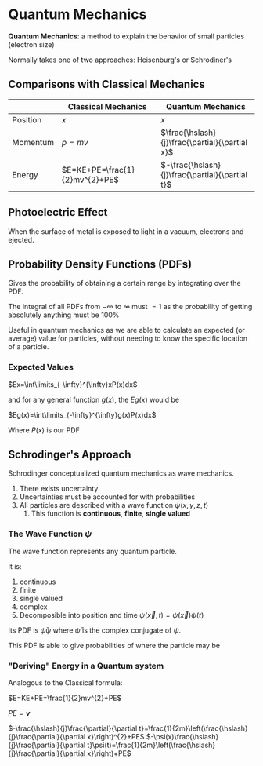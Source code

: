 # Quantum Mechanics

**Quantum Mechanics**: a method to explain the behavior of small particles (electron size)

Normally takes one of two approaches: Heisenburg's or Schrodiner's

## Comparisons with Classical Mechanics

|          | Classical Mechanics            | Quantum Mechanics                               |
| -------- | ------------------------------ | ----------------------------------------------- |
| Position | $x$                            | $x$                                             |
| Momentum | $p=mv$                         | $\frac{\hslash}{j}\frac{\partial}{\partial x}$  |
| Energy   | $E=KE+PE=\frac{1}{2}mv^{2}+PE$ | $-\frac{\hslash}{j}\frac{\partial}{\partial t}$ |

## Photoelectric Effect

When the surface of metal is exposed to light in a vacuum, electrons and ejected.

## Probability Density Functions (PDFs)

Gives the probability of obtaining a certain range by integrating over the PDF.

The integral of all PDFs from $-\infty$ to $\infty$ must $=1$ as the probability of getting absolutely anything must be $100\%$

Useful in quantum mechanics as we are able to calculate an expected (or average) value for particles, without needing to know the specific location of a particle.

### Expected Values

$Ex=\int\limits_{-\infty}^{\infty}xP(x)dx$

and for any general function $g(x)$, the $Eg(x)$ would be

$Eg(x)=\int\limits_{-\infty}^{\infty}g(x)P(x)dx$

Where $P(x)$ is our PDF

## Schrodinger's Approach

Schrodinger conceptualized quantum mechanics as wave mechanics.

1. There exists uncertainty
2. Uncertainties must be accounted for with probabilities
3. All particles are described with a wave function $\psi(x, y, z, t)$
	1. This function is **continuous**, **finite**, **single valued**

### The Wave Function $\psi$

The wave function represents any quantum particle.

It is:
1. continuous
2. finite
3. single valued
4. complex
5. Decomposible into position and time $\psi(\vec x, t)=\psi(\vec x)\psi(t)$

Its PDF is $\bar\psi\psi$ where $\bar\psi$ is the complex conjugate of $\psi$.

This PDF is able to give probabilities of where the particle may be

### "Deriving" Energy in a Quantum system

Analogous to the Classical formula:

$E=KE+PE=\frac{1}{2}mv^{2}+PE$

$PE=\mathbfit{v}$

$-\frac{\hslash}{j}\frac{\partial}{\partial t}=\frac{1}{2m}\left(\frac{\hslash}{j}\frac{\partial}{\partial x}\right)^{2}+PE$
$-\psi(x)\frac{\hslash}{j}\frac{\partial}{\partial t}\psi(t)=\frac{1}{2m}\left(\frac{\hslash}{j}\frac{\partial}{\partial x}\right)+PE$
